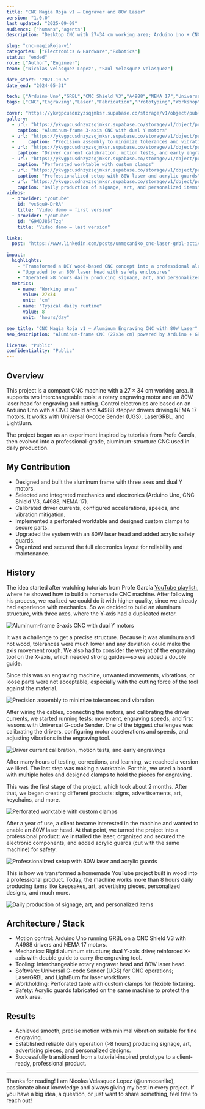 ```yaml
---
title: "CNC Magia Roja v1 – Engraver and 80W Laser"
version: "1.0.0"
last_updated: "2025-09-09"
audience: ["humans","agents"]
description: "Desktop CNC with 27×34 cm working area; Arduino Uno + CNC Shield + A4988 + NEMA 17; supports rotary engraver and 80W laser; compatible with UGS, LaserGRBL, and LightBurn."

slug: "cnc-magiaRoja-v1"
categories: ["Electronics & Hardware","Robotics"]
status: "ended"
role: ["Author","Engineer"]
team: ["Nicolas Velasquez Lopez", "Saul Velasquez Velasquez"]

date_start: "2021-10-5"
date_end: "2024-05-31"

tech: ["Arduino Uno","GRBL","CNC Shield V3","A4988","NEMA 17","Universal G-code Sender","LaserGRBL","LightBurn","Aluminum extrusion","Acrylic guards","80W laser head"]
tags: ["CNC","Engraving","Laser","Fabrication","Prototyping","Workshop"]

cover: "https://ykvgpcusdnzyzsqjmksr.supabase.co/storage/v1/object/public/unmecaniko-projects-media/cnc-magiaRoja-v1/cover.jpg"
gallery:
  - url: "https://ykvgpcusdnzyzsqjmksr.supabase.co/storage/v1/object/public/unmecaniko-projects-media/cnc-magiaRoja-v1/image1.jpg"
    caption: "Aluminum-frame 3-axis CNC with dual Y motors"
  - url: "https://ykvgpcusdnzyzsqjmksr.supabase.co/storage/v1/object/public/unmecaniko-projects-media/cnc-magiaRoja-v1/image2.jpg"
  -     caption: "Precision assembly to minimize tolerances and vibration"
  - url: "https://ykvgpcusdnzyzsqjmksr.supabase.co/storage/v1/object/public/unmecaniko-projects-media/cnc-magiaRoja-v1/image3.jpg"
    caption: "Driver current calibration, motion tests, and early engravings"
  - url: "https://ykvgpcusdnzyzsqjmksr.supabase.co/storage/v1/object/public/unmecaniko-projects-media/cnc-magiaRoja-v1/image4.jpg"
    caption: "Perforated worktable with custom clamps"
  - url: "https://ykvgpcusdnzyzsqjmksr.supabase.co/storage/v1/object/public/unmecaniko-projects-media/cnc-magiaRoja-v1/image5.jpg"
    caption: "Professionalized setup with 80W laser and acrylic guards"
  - url: "https://ykvgpcusdnzyzsqjmksr.supabase.co/storage/v1/object/public/unmecaniko-projects-media/cnc-magiaRoja-v1/image6.jpg"
    caption: "Daily production of signage, art, and personalized items"
videos:
  - provider: "youtube"
    id: "vs6qu9-DrRA"
    title: "Video demo – first version"
  - provider: "youtube"
    id: "G9MDJ864Tzg"
    title: "Video demo – last version"

links:
  post: "https://www.linkedin.com/posts/unmecaniko_cnc-laser-grbl-activity-7199913997620363264-8UVX"

impact:
  highlights:
    - "Transformed a DIY wood-based CNC concept into a professional aluminum machine"
    - "Upgraded to an 80W laser head with safety enclosures"
    - "Operated >8 hours daily producing signage, art, and personalized items"
  metrics:
    - name: "Working area"
      value: 27x34
      unit: "cm"
    - name: "Typical daily runtime"
      value: 8
      unit: "hours/day"

seo_title: "CNC Magia Roja v1 – Aluminum Engraving CNC with 80W Laser"
seo_description: "Aluminum-frame CNC (27×34 cm) powered by Arduino + GRBL, supporting rotary engraver and 80W laser, used for daily production of signage, art, and custom pieces."

license: "Public"
confidentiality: "Public"
---
```


## Overview
This project is a compact CNC machine with a 27 × 34 cm working area. It supports two interchangeable tools: a rotary engraving motor and an 80W laser head for engraving and cutting. Control electronics are based on an Arduino Uno with a CNC Shield and A4988 stepper drivers driving NEMA 17 motors. It works with Universal G-code Sender (UGS), LaserGRBL, and LightBurn.

The project began as an experiment inspired by tutorials from Profe García, then evolved into a professional-grade, aluminum-structure CNC used in daily production.

## My Contribution
- Designed and built the aluminum frame with three axes and dual Y motors.
- Selected and integrated mechanics and electronics (Arduino Uno, CNC Shield V3, A4988, NEMA 17).
- Calibrated driver currents, configured accelerations, speeds, and vibration mitigation.
- Implemented a perforated worktable and designed custom clamps to secure parts.
- Upgraded the system with an 80W laser head and added acrylic safety guards.
- Organized and secured the full electronics layout for reliability and maintenance.

## History

The idea started after watching tutorials from Profe García [YouTube playlist:]( https://www.youtube.com/watch?v=X4BLydtpllo&list=PLnwu2s7SIakR-0Gs5vAO_1sfWDOy9mBE0), where he showed how to build a homemade CNC machine. After following his process, we realized we could do it with higher quality, since we already had experience with mechanics.
So we decided to build an aluminum structure, with three axes, where the Y-axis had a duplicated motor.

![Aluminum-frame 3-axis CNC with dual Y motors](https://ykvgpcusdnzyzsqjmksr.supabase.co/storage/v1/object/public/unmecaniko-projects-media/cnc-magiaRoja-v1/image1.jpg "Aluminum-frame 3-axis CNC with dual Y motors")

It was a challenge to get a precise structure. Because it was aluminum and not wood, tolerances were much lower and any deviation could make the axis movement rough. We also had to consider the weight of the engraving tool on the X-axis, which needed strong guides—so we added a double guide.

Since this was an engraving machine, unwanted movements, vibrations, or loose parts were not acceptable, especially with the cutting force of the tool against the material.

![Precision assembly to minimize tolerances and vibration](https://ykvgpcusdnzyzsqjmksr.supabase.co/storage/v1/object/public/unmecaniko-projects-media/cnc-magiaRoja-v1/image2.jpg "Precision assembly to minimize tolerances and vibration")

After wiring the cables, connecting the motors, and calibrating the driver currents, we started running tests: movement, engraving speeds, and first lessons with Universal G-code Sender.
One of the biggest challenges was calibrating the drivers, configuring motor accelerations and speeds, and adjusting vibrations in the engraving tool.

![Driver current calibration, motion tests, and early engravings](https://ykvgpcusdnzyzsqjmksr.supabase.co/storage/v1/object/public/unmecaniko-projects-media/cnc-magiaRoja-v1/image3.jpg "Driver current calibration, motion tests, and early engravings")

After many hours of testing, corrections, and learning, we reached a version we liked. The last step was making a worktable. For this, we used a board with multiple holes and designed clamps to hold the pieces for engraving.

This was the first stage of the project, which took about 2 months. After that, we began creating different products: signs, advertisements, art, keychains, and more.

![Perforated worktable with custom clamps](https://ykvgpcusdnzyzsqjmksr.supabase.co/storage/v1/object/public/unmecaniko-projects-media/cnc-magiaRoja-v1/image4.jpg "Perforated worktable with custom clamps")

After a year of use, a client became interested in the machine and wanted to enable an 80W laser head. At that point, we turned the project into a professional product: we installed the laser, organized and secured the electronic components, and added acrylic guards (cut with the same machine) for safety.

![Professionalized setup with 80W laser and acrylic guards](https://ykvgpcusdnzyzsqjmksr.supabase.co/storage/v1/object/public/unmecaniko-projects-media/cnc-magiaRoja-v1/image5.jpg "Professionalized setup with 80W laser and acrylic guards")

This is how we transformed a homemade YouTube project built in wood into a professional product. Today, the machine works more than 8 hours daily producing items like keepsakes, art, advertising pieces, personalized designs, and much more.

![Daily production of signage, art, and personalized items](https://ykvgpcusdnzyzsqjmksr.supabase.co/storage/v1/object/public/unmecaniko-projects-media/cnc-magiaRoja-v1/image6.jpg "Daily production of signage, art, and personalized items")

## Architecture / Stack
- Motion control: Arduino Uno running GRBL on a CNC Shield V3 with A4988 drivers and NEMA 17 motors.
- Mechanics: Rigid aluminum structure; dual Y-axis drive; reinforced X-axis with double guide to carry the engraving tool.
- Tooling: Interchangeable rotary engraver head and 80W laser head.
- Software: Universal G-code Sender (UGS) for CNC operations; LaserGRBL and LightBurn for laser workflows.
- Workholding: Perforated table with custom clamps for flexible fixturing.
- Safety: Acrylic guards fabricated on the same machine to protect the work area.

## Results
- Achieved smooth, precise motion with minimal vibration suitable for fine engraving.
- Established reliable daily operation (>8 hours) producing signage, art, advertising pieces, and personalized designs.
- Successfully transitioned from a tutorial-inspired prototype to a client-ready, professional product.


---
Thanks for reading! I am Nicolas Velasquez Lopez (@unmecaniko), passionate about knowledge and always giving my best in every project. If you have a big idea, a question, or just want to share something, feel free to reach out!
